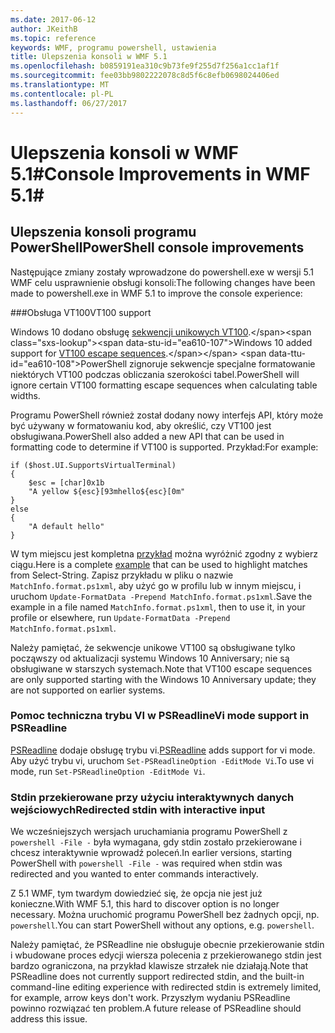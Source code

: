 ```yaml
---
ms.date: 2017-06-12
author: JKeithB
ms.topic: reference
keywords: WMF, programu powershell, ustawienia
title: Ulepszenia konsoli w WMF 5.1
ms.openlocfilehash: b0859191ea310c9b73fe9f255d7f256a1cc1af1f
ms.sourcegitcommit: fee03bb9802222078c8d5f6c8efb0698024406ed
ms.translationtype: MT
ms.contentlocale: pl-PL
ms.lasthandoff: 06/27/2017
---
```

# <a name="console-improvements-in-wmf-51"></a><span data-ttu-id="ea610-103">Ulepszenia konsoli w WMF 5.1#</span><span class="sxs-lookup"><span data-stu-id="ea610-103">Console Improvements in WMF 5.1#</span></span>

## <a name="powershell-console-improvements"></a><span data-ttu-id="ea610-104">Ulepszenia konsoli programu PowerShell</span><span class="sxs-lookup"><span data-stu-id="ea610-104">PowerShell console improvements</span></span>

<span data-ttu-id="ea610-105">Następujące zmiany zostały wprowadzone do powershell.exe w wersji 5.1 WMF celu usprawnienie obsługi konsoli:</span><span class="sxs-lookup"><span data-stu-id="ea610-105">The following changes have been made to powershell.exe in WMF 5.1 to improve the console experience:</span></span>

###<a name="vt100-support"></a><span data-ttu-id="ea610-106">Obsługa VT100</span><span class="sxs-lookup"><span data-stu-id="ea610-106">VT100 support</span></span>

<span data-ttu-id="ea610-107">Windows 10 dodano obsługę [sekwencji unikowych VT100](https://msdn.microsoft.com/en-us/library/windows/desktop/mt638032(v=vs.85).aspx).</span><span class="sxs-lookup"><span data-stu-id="ea610-107">Windows 10 added support for [VT100 escape sequences](https://msdn.microsoft.com/en-us/library/windows/desktop/mt638032(v=vs.85).aspx).</span></span>
<span data-ttu-id="ea610-108">PowerShell zignoruje sekwencje specjalne formatowanie niektórych VT100 podczas obliczania szerokości tabel.</span><span class="sxs-lookup"><span data-stu-id="ea610-108">PowerShell will ignore certain VT100 formatting escape sequences when calculating table widths.</span></span>

<span data-ttu-id="ea610-109">Programu PowerShell również został dodany nowy interfejs API, który może być używany w formatowaniu kod, aby określić, czy VT100 jest obsługiwana.</span><span class="sxs-lookup"><span data-stu-id="ea610-109">PowerShell also added a new API that can be used in formatting code to determine if VT100 is supported.</span></span> <span data-ttu-id="ea610-110">Przykład:</span><span class="sxs-lookup"><span data-stu-id="ea610-110">For example:</span></span>

```
if ($host.UI.SupportsVirtualTerminal)
{
    $esc = [char]0x1b
    "A yellow ${esc}[93mhello${esc}[0m"
}
else
{
    "A default hello"
}
```
<span data-ttu-id="ea610-111">W tym miejscu jest kompletna [przykład](https://gist.github.com/lzybkr/dcb973dccd54900b67783c48083c28f7) można wyróżnić zgodny z wybierz ciągu.</span><span class="sxs-lookup"><span data-stu-id="ea610-111">Here is a complete [example](https://gist.github.com/lzybkr/dcb973dccd54900b67783c48083c28f7) that can be used to highlight matches from Select-String.</span></span>
<span data-ttu-id="ea610-112">Zapisz przykładu w pliku o nazwie `MatchInfo.format.ps1xml`, aby użyć go w profilu lub w innym miejscu, i uruchom `Update-FormatData -Prepend MatchInfo.format.ps1xml`.</span><span class="sxs-lookup"><span data-stu-id="ea610-112">Save the example in a file named `MatchInfo.format.ps1xml`, then to use it, in your profile or elsewhere, run `Update-FormatData -Prepend MatchInfo.format.ps1xml`.</span></span>

<span data-ttu-id="ea610-113">Należy pamiętać, że sekwencje unikowe VT100 są obsługiwane tylko począwszy od aktualizacji systemu Windows 10 Anniversary; nie są obsługiwane w starszych systemach.</span><span class="sxs-lookup"><span data-stu-id="ea610-113">Note that VT100 escape sequences are only supported starting with the Windows 10 Anniversary update; they are not supported on earlier systems.</span></span>   

### <a name="vi-mode-support-in-psreadline"></a><span data-ttu-id="ea610-114">Pomoc techniczna trybu VI w PSReadline</span><span class="sxs-lookup"><span data-stu-id="ea610-114">Vi mode support in PSReadline</span></span>

<span data-ttu-id="ea610-115">[PSReadline](https://github.com/lzybkr/PSReadLine) dodaje obsługę trybu vi.</span><span class="sxs-lookup"><span data-stu-id="ea610-115">[PSReadline](https://github.com/lzybkr/PSReadLine) adds support for vi mode.</span></span> <span data-ttu-id="ea610-116">Aby użyć trybu vi, uruchom `Set-PSReadlineOption -EditMode Vi`.</span><span class="sxs-lookup"><span data-stu-id="ea610-116">To use vi mode, run `Set-PSReadlineOption -EditMode Vi`.</span></span>

### <a name="redirected-stdin-with-interactive-input"></a><span data-ttu-id="ea610-117">Stdin przekierowane przy użyciu interaktywnych danych wejściowych</span><span class="sxs-lookup"><span data-stu-id="ea610-117">Redirected stdin with interactive input</span></span> 

<span data-ttu-id="ea610-118">We wcześniejszych wersjach uruchamiania programu PowerShell z `powershell -File -` była wymagana, gdy stdin zostało przekierowane i chcesz interaktywnie wprowadź poleceń.</span><span class="sxs-lookup"><span data-stu-id="ea610-118">In earlier versions, starting PowerShell with `powershell -File -` was required when stdin was redirected and you wanted to enter commands interactively.</span></span>

<span data-ttu-id="ea610-119">Z 5.1 WMF, tym twardym dowiedzieć się, że opcja nie jest już konieczne.</span><span class="sxs-lookup"><span data-stu-id="ea610-119">With WMF 5.1, this hard to discover option is no longer necessary.</span></span> <span data-ttu-id="ea610-120">Można uruchomić programu PowerShell bez żadnych opcji, np. `powershell`.</span><span class="sxs-lookup"><span data-stu-id="ea610-120">You can start PowerShell without any options, e.g. `powershell`.</span></span>

<span data-ttu-id="ea610-121">Należy pamiętać, że PSReadline nie obsługuje obecnie przekierowanie stdin i wbudowane proces edycji wiersza polecenia z przekierowanego stdin jest bardzo ograniczona, na przykład klawisze strzałek nie działają.</span><span class="sxs-lookup"><span data-stu-id="ea610-121">Note that PSReadline does not currently support redirected stdin, and the built-in command-line editing experience with redirected stdin is extremely limited, for example, arrow keys don't work.</span></span> <span data-ttu-id="ea610-122">Przyszłym wydaniu PSReadline powinno rozwiązać ten problem.</span><span class="sxs-lookup"><span data-stu-id="ea610-122">A future release of PSReadline should address this issue.</span></span>   

